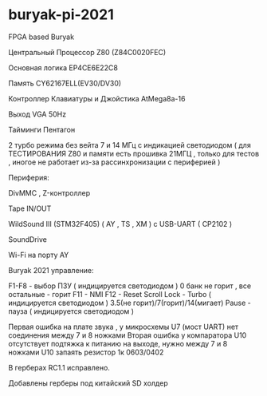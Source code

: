 # buryak-pi-2021
FPGA based Buryak

  Центральный Процессор Z80 (Z84C0020FEC)
  
  Основная логика EP4CE6E22C8
  
  Память CY62167ELL(EV30/DV30)
  
  Контроллер Клавиатуры и Джойстика AtMega8a-16
  
  Выход VGA 50Hz
  
  Тайминги Пентагон

  2 турбо режима без вейта 7 и 14 МГц с индикацией светодиодом ( для ТЕСТИРОВАНИЯ Z80 и памяти есть прошивка 21МГЦ , только для тестов , иногое не работает из-за рассинхронизации с периферией )
  
Периферия:

  DivMMC , Z-контроллер
  
  Tape IN/OUT
  
  WildSound III (STM32F405) ( AY , TS , XM ) с USB-UART ( CP2102 )
  
  SoundDrive
  
  Wi-Fi на порту AY
  
  Buryak 2021 управление:

F1-F8       - выбор ПЗУ ( индицируется светодиодом ) 0 банк не горит , все остальные - горит
F11         - NMI
F12         - Reset
Scroll Lock - Turbo ( индицируется светодиодом ) 3.5(не горит)/7(горит)/14(мигает)
Pause - пауза ( индицируется светодиодом )
  


Первая ошибка на плате звука , у микросхемы U7 (мост UART) нет соединения между 7 и 8 ножками
Вторая ошибка у компаратора U10 отсутствует подтяжка к питанию на выходе, нужно между 7 и 8 ножками U10 запаять резистор 1к 0603/0402

В герберах RC1.1 исправлено.

Добавлены герберы под китайский SD холдер
